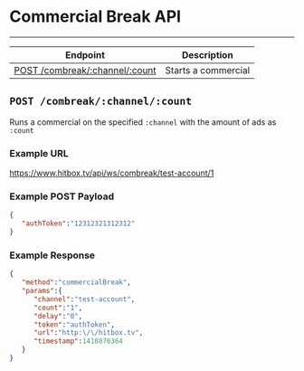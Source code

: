 # Commercial Break API
***

| Endpoint | Description |
| ---- | --------------- |
| [POST /combreak/:channel/:count](/channel/combreak.md#post-combreakchannelcount) | Starts a commercial |

## `POST /combreak/:channel/:count`

Runs a commercial on the specified `:channel` with the amount of ads as `:count`

### Example URL

https://www.hitbox.tv/api/ws/combreak/test-account/1

### Example POST Payload

```json
{
   "authToken":"12312321312312"
}
```

### Example Response 

```json
{
   "method":"commercialBreak",
   "params":{
      "channel":"test-account",
      "count":"1",
      "delay":"0",
      "token":"authToken",
      "url":"http:\/\/hitbox.tv",
      "timestamp":1418876364
   }
}
```

